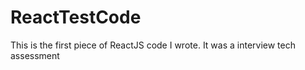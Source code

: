 # ReactTestCode
This is the first piece of ReactJS code I wrote.  It was a interview tech assessment
